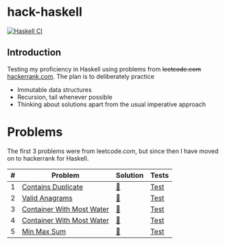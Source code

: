 # hack-haskell
[![Haskell CI](https://github.com/ltbringer/leetcode-haskell/actions/workflows/haskell.yml/badge.svg?branch=main)](https://github.com/ltbringer/leetcode-haskell/actions/workflows/haskell.yml)

## Introduction

Testing my proficiency in Haskell using problems from ~~leetcode.com~~ [hackerrank.com](https://www.hackerrank.com/). The plan is to deliberately practice

- Immutable data structures
- Recursion, tail whenever possible
- Thinking about solutions apart from the usual imperative approach

# Problems

The first 3 problems were from leetcode.com, but since then I have moved on to hackerrank for Haskell.

| # | Problem                        | Solution                             | Tests                             |
|---|--------------------------------|--------------------------------------|-----------------------------------|
| 1 | [Contains Duplicate][1]        | [:green_book:](./src/Lib217.hs)      | [Test](./test/LC217Spec.hs)       |
| 2 | [Valid Anagrams][2]            | [:green_book:](./src/Lib242.hs)      | [Test](./test/LC242Spec.hs)       |
| 3 | [Container With Most Water][3] | [:orange_book:](./src/Lib11.hs)      | [Test](./test/LC11Spec.hs)        |
| 4 | [Container With Most Water][3] | [:orange_book:](./src/Lib11.hs)      | [Test](./test/LC11Spec.hs)        |
| 5 | [Min Max Sum][4]               | [:green_book:](./src/MinMaxSum.hs)   | [Test](./test/MinMaxSumSpec.hs)   |

[1]: https://leetcode.com/problems/contains-duplicate/
[2]: https://leetcode.com/problems/valid-anagram/
[3]: https://leetcode.com/problems/container-with-most-water/
[4]: https://www.hackerrank.com/challenges/mini-max-sum/problem
